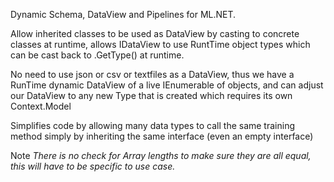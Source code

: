 Dynamic Schema, DataView and Pipelines for ML.NET.

Allow inherited classes to be used as DataView by casting to concrete classes at runtime, allows IDataView to use RuntTime object types which can be cast back to .GetType() at runtime. 

No need to use json or csv or textfiles as a DataView, thus we have a RunTime dynamic DataView of a live IEnumerable of objects, and can adjust our DataView to any new Type that is created which requires its own Context.Model

Simplifies code by allowing many data types to call the same training method simply by inheriting the same interface (even an empty interface)

Note *There is no check for Array lengths to make sure they are all equal, this will have to be specific to use case.*
